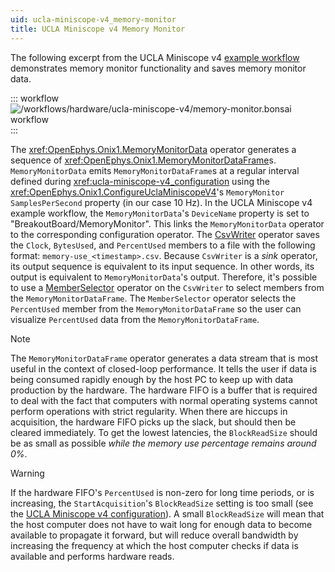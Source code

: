 ```yaml
---
uid: ucla-miniscope-v4_memory-monitor
title: UCLA Miniscope v4 Memory Monitor
---
```


The following excerpt from the UCLA Miniscope v4 [example workflow](xref:ucla-miniscope-v4) demonstrates memory monitor functionality and saves memory monitor data.

::: workflow
![/workflows/hardware/ucla-miniscope-v4/memory-monitor.bonsai workflow](../../../workflows/hardware/ucla-miniscope-v4/memory-monitor.bonsai)
:::

The <xref:OpenEphys.Onix1.MemoryMonitorData> operator generates a sequence of
<xref:OpenEphys.Onix1.MemoryMonitorDataFrame>s. `MemoryMonitorData` emits `MemoryMonitorDataFrame`s at a regular
interval defined during <xref:ucla-miniscope-v4_configuration> using the
<xref:OpenEphys.Onix1.ConfigureUclaMiniscopeV4>'s `MemoryMonitor SamplesPerSecond` property (in our case 10 Hz). In the
UCLA Miniscope v4 example workflow, the `MemoryMonitorData`'s `DeviceName` property is set to
"BreakoutBoard/MemoryMonitor". This links the `MemoryMonitorData` operator to the corresponding configuration operator.
The [CsvWriter](https://bonsai-rx.org/docs/api/Bonsai.IO.CsvWriter.html) operator saves the `Clock`, `BytesUsed`, and
`PercentUsed` members to a file with the following format: `memory-use_<timestamp>.csv`. Because `CsvWriter` is a _sink_
operator, its output sequence is equivalent to its input sequence. In other words, its output is equivalent to
`MemoryMonitorData`'s output. Therefore, it's possible to use a
[MemberSelector](https://bonsai-rx.org/docs/api/Bonsai.Expressions.MemberSelectorBuilder.html) operator on the
`CsvWriter` to select members from the `MemoryMonitorDataFrame`. The `MemberSelector` operator selects the `PercentUsed`
member from the `MemoryMonitorDataFrame` so the user can visualize `PercentUsed` data from the `MemoryMonitorDataFrame`.

> [!NOTE]
> The `MemoryMonitorDataFrame` operator generates a
> data stream that is most useful in the context of closed-loop performance. It tells the user if data
> is being consumed rapidly enough by the host PC to keep up with data production by the hardware. The
> hardware FIFO is a buffer that is required to deal with the fact that computers with normal
> operating systems cannot perform operations with strict regularity. When there are hiccups in
> acquisition, the hardware FIFO picks up the slack, but should then be cleared immediately. To get
> the lowest latencies, the `BlockReadSize` should be as small as possible *while the memory use
> percentage remains around 0%*.

> [!WARNING]
> If the hardware FIFO's `PercentUsed` is non-zero for long time periods, or is increasing, the
> `StartAcquisition`'s `BlockReadSize` setting is too small (see the [UCLA Miniscope v4 configuration](xref:ucla-miniscope-v4_configuration)). A small
> `BlockReadSize` will mean that the host computer does not have to wait long for enough data to
> become available to propagate it forward, but will reduce overall bandwidth by increasing the
> frequency at which the host computer checks if data is available and performs hardware reads.